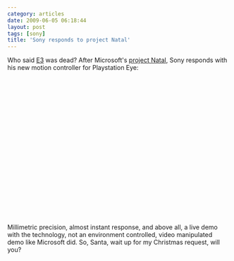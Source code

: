 ```yaml
---
category: articles
date: 2009-06-05 06:18:44
layout: post
tags: [sony]
title: 'Sony responds to project Natal'
---
```


<p>Who said <a href="http://e3expo.com/">E3</a> was dead? After Microsoft's <a href="//joaobordalo.com/articles/2009/06/02/project-natal-for-xbox-360">project Natal</a>, Sony responds with his new motion controller for Playstation Eye:</p>

<iframe title="Sony responds to project Natal" width="480" height="300" data-src="//www.youtube.com/embed/bgLN7uOj8Jg" frameborder="0" allowfullscreen></iframe>

<p><br >Millimetric precision, almost instant response, and above all, a live demo with the technology, not an environment controlled, video manipulated demo like Microsoft did. So, Santa, wait up for my Christmas request, will you?</p>

